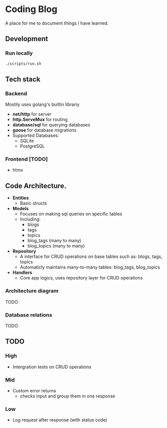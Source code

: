 # Coding Blog

A place for me to document things I have learned.

## Development
### Run locally
```bash
./scripts/run.sh
```

## Tech stack
### Backend
Mostily uses golang's builtin librariy
- **net/http** for server
- **http.ServeMux** for routing
- **database/sql** for querying databases
- **goose** for database migrations
- Supported Databases: 
    - SQLite
    - PostgreSQL

### Frontend [TODO]
- htmx

## Code Architecture.
- **Entities**
    - Basic structs
- **Models**
    - Focuses on making sql queries on specific tables 
    - Including:
        - blogs
        - tags
        - topics
        - blog_tags (many to many)
        - blog_topics (many to many)
- **Repository**
    - A interface for CRUD operations on base tables such as: blogs, tags, topics
    - Automaticly maintains many-to-many tables: blog_tags, blog_topics
- **Handlers**
    - Core app logics, uses repository layer for CRUD operations

### Architecture diagram
TODO

### Database relations
TODO


## TODO
### High
- Intergration tests on CRUD operations

### Mid
- Custom error returns
    - checks input and group them in one response

### Low
- Log request after response (with status code)
